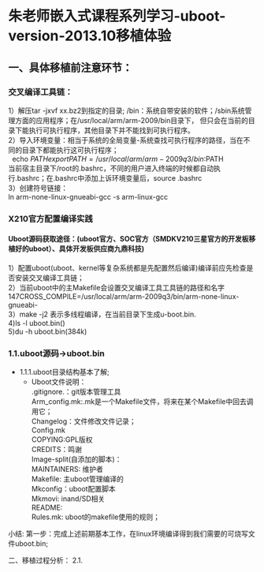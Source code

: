 # 朱老师嵌入式课程系列学习-uboot-version-2013.10移植体验  
## 一、具体移植前注意环节： 
### 交叉编译工具链：
1）解压tar -jxvf xx.bz2到指定的目录; /bin：系统自带安装的软件；/sbin系统管理方面的应用程序；在/usr/local/arm/arm-2009/bin目录下， 但只会在当前的目录下能执行可执行程序，其他目录下并不能找到可执行程序。  
2）导入环境变量：相当于系统的全局变量-系统查找可执行程序的路径，当在不同的目录下都能执行这可执行程序；  
    echo $PATH  
    export PATH=/usr/local/arm/arm-2009q3/bin:$PATH  
    当前宿主目录下/root的.bashrc，不同的用户进入终端的时候都自动执行.bashrc；在.bashrc中添加上诉环境变量后，source .bashrc  
3）创建符号链接：  
    ln arm-none-linux-gnueabi-gcc -s arm-linux-gcc  

### X210官方配置编译实践
#### Uboot源码获取途径：(uboot官方、SOC官方（SMDKV210三星官方的开发板移植好的uboot）、具体开发板供应商九鼎科技)
1）配置uboot(uboot、kernel等复杂系统都是先配置然后编译)编译前应先检查是否安装交叉编译工具链；  
2）当前uboot中的主Makefile会设置交叉编译工具工具链的路径和名字147CROSS_COMPILE=/usr/local/arm/arm-2009q3/bin/arm-none-linux-gnueabi-  
3）make -j2 表示多线程编译，在当前目录下生成u-boot.bin.  
4)ls -l uboot.bin()  
5)du -h uboot.bin(384k)  

### 1.1.uboot源码->uboot.bin
- 1.1.1.uboot目录结构基本了解;   
  - Uboot文件说明：  
.gitignore.：git版本管理工具  
Arm_config.mk:.mk是一个Makefile文件，将来在某个Makefile中回去调用它；  
Changelog：文件修改文件记录；  
Config.mk  
COPYING:GPL版权  
CREDITS：鸣谢  
Image-split(自添加的脚本)：  
MAINTAINERS: 维护者  
Makefile: 主uboot管理编译的  
Mkconfig：uboot配置脚本  
Mkmovi: inand/SD相关  
README:  
Rules.mk: uboot的makefile使用的规则；  

            
小结: 第一步：完成上述前期基本工作，在linux环境编译得到我们需要的可烧写文件uboot.bin;

二、移植过程分析：
  2.1.
